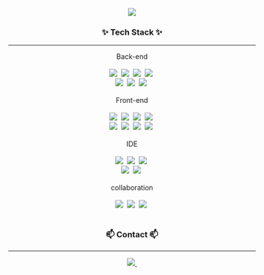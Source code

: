 <!--title-->
<div align="center">
  <img src="https://capsule-render.vercel.app/api?type=waving&color=gradient&customColorList=10,20,30&height=300&section=header&text=🧞‍♀️Genie's%20Github✌️&fontSize=65" />
</div>

<h3 align="center">✨ Tech Stack ✨</h3>
<hr>
<div align="center">Back-end</div>
<br>
<div align="center">
  <img src="https://img.shields.io/badge/java-20232a.svg?style=for-the-badge&logo=openjdk&logoColor=white" />&nbsp
  <img src="https://img.shields.io/badge/spring_boot-6db33f.svg?style=for-the-badge&logo=spring-boot&logoColor=white" />&nbsp
  <img src="https://img.shields.io/badge/jsp&servlet-139bb4.svg?style=for-the-badge&logo=&logoColor=white" />&nbsp
  <img src="https://img.shields.io/badge/mybatis-e00033.svg?style=for-the-badge&logo=&logoColor=white" />&nbsp
</div>
<div align="center">
  <img src="https://img.shields.io/badge/apache_tomcat-f8dc75.svg?style=for-the-badge&logo=apache-tomcat&logoColor=white" />&nbsp
  <img src="https://img.shields.io/badge/apache_maven-c71a36.svg?style=for-the-badge&logo=apache-maven&logoColor=white" />&nbsp
  <img src="https://img.shields.io/badge/thymeleaf-005f0f.svg?style=for-the-badge&logo=thymeleaf&logoColor=white" />&nbsp
</div>

<br>

<div align="center">Front-end</div>

<br>

<div align="center">
    <img src="https://img.shields.io/badge/html5-E34F26.svg?style=for-the-badge&logo=html5&logoColor=white" />&nbsp
    <img src="https://img.shields.io/badge/css3-1572B6.svg?style=for-the-badge&logo=css3&logoColor=white" />&nbsp
  <img src="https://img.shields.io/badge/javascript-F7DF1E.svg?style=for-the-badge&logo=javascript&logoColor=20232a" />&nbsp
  <img src="https://img.shields.io/badge/jquery-0769ad.svg?style=for-the-badge&logo=jquery&logoColor=white" />&nbsp
</div>

<div align="center">
  <img src="https://img.shields.io/badge/react-20232a.svg?style=for-the-badge&logo=react&logoColor=61DAFB" />&nbsp
  <img src="https://img.shields.io/badge/ajax-52b0e7.svg?style=for-the-badge&logo=&logoColor=61DAFB" />&nbsp
  <img src="https://img.shields.io/badge/axios-5a29e4.svg?style=for-the-badge&logo=axios&logoColor=white" />&nbsp
  <img src="https://img.shields.io/badge/node.js-339933.svg?style=for-the-badge&logo=node.js&logoColor=white" />&nbsp
</div>

<br>
<div align="center">IDE</div>
<br>
<div align="center">
  <img src="https://img.shields.io/badge/intellij_IDEA-20232a.svg?style=for-the-badge&logo=intellij-idea&logoColor=white" />&nbsp
  <img src="https://img.shields.io/badge/oracle_11g_ex-f80000.svg?style=for-the-badge&logo=oracle&logoColor=white" />&nbsp
  <img src="https://img.shields.io/badge/eclipse_IDE-2c2255.svg?style=for-the-badge&logo=eclipse-ide&logoColor=white" />&nbsp
</div>
<div align="center">
  <img src="https://img.shields.io/badge/spring_tool-6db33f.svg?style=for-the-badge&logo=spring&logoColor=white" />&nbsp
  <img src="https://img.shields.io/badge/visaul_studio_code-007acc.svg?style=for-the-badge&logo=visualstudiocode&logoColor=white" />&nbsp
</div>
<br>
<div align="center">collaboration</div>
<br>
<div align="center">
  <img src="https://img.shields.io/badge/github-20232a.svg?style=for-the-badge&logo=github&logoColor=white" />&nbsp
  <img src="https://img.shields.io/badge/notion-20232a.svg?style=for-the-badge&logo=notion&logoColor=white" />&nbsp
  <img src="https://img.shields.io/badge/slack-4a154b.svg?style=for-the-badge&logo=slack&logoColor=white" />&nbsp
</div>

<br>
<h3 align="center">📫 Contact 📫</h3>
<hr>
<div align="center">
  <a href="mailto:kyeongeun13@gmail.com">
    <img
      src="https://img.shields.io/badge/kyeongeun13@gmail.com-D14836?style=for-the-badge&logo=gmail&logoColor=white"/>&nbsp
  </a>
</div>



<br>

